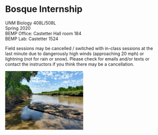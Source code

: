 # Bosque Internship

UNM Biology 408L/508L<br>
Spring 2020<br>
BEMP Office: Castetter Hall room 184<br>
BEMP Lab: Castetter 1524<br>

Field sessions may be cancelled / switched with in-class sessions at the last minute due to dangerously high
winds (approaching 20 mph) or lightning (not for rain or snow). Please check for emails and/or texts or
contact the instructors if you think there may be a cancellation.

<img src="https://github.com/BEMPscience/bosque_internship/blob/master/unm_class_spring_2020/bemp_hcc_rio_grande.jpg" alt="A view of the bosque at the HCC BEMP site" width=50% height=50% class="center">
